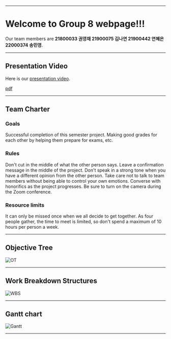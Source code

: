 
-------------------------

# Welcome to Group 8 webpage!!!

Our team members are **21800033 권영채 21900075 김나연 21900442 연혜은 22000374 송민영**.







---------------------

## Presentation Video
Here is our [presentation video](https://www.youtube.com/watch?v=J2z2Bi3SGRs&t=6010s).

[pdf](https://github.com/nykim00/IEDgroup8/blob/gh-pages/%EA%B3%B5%EC%84%A4%EC%9E%85%208%EC%A1%B0%20npu%EB%B0%9C%ED%91%9C%20.pdf)


---------------------

## Team Charter


### Goals
Successful completion of this semester project.
Making good grades for each other by helping them prepare for exams, etc.
 
### Rules
Don't cut in the middle of what the other person says.
Leave a confirmation message in the middle of the project.
Don't speak in a strong tone when you have a different opinion from the other person.
Take care not to talk to team members without being able to control your own emotions.
Converse with honorifics as the project progresses.
Be sure to turn on the camera during the Zoom conference.
 
### Resource limits
It can only be missed once when we all decide to get together.
As four people gather, the time to meet is limited, so don't spend a maximum of 10 hours per person a week.




-----------------------------------------------

## Objective Tree

![OT](https://github.com/nykim00/IEDgroup8/blob/gh-pages/Objective%20Tree.png?raw=true)

--------------------------------

## Work Breakdown Structures

![WBS](https://github.com/nykim00/IEDgroup8/blob/gh-pages/%EC%BA%A1%EC%B2%98.PNG?raw=true)


------------------------------

## Gantt chart

![Gantt](https://github.com/nykim00/IEDgroup8/blob/gh-pages/Gantt%20Chart.PNG?raw=true)

-------------------------
